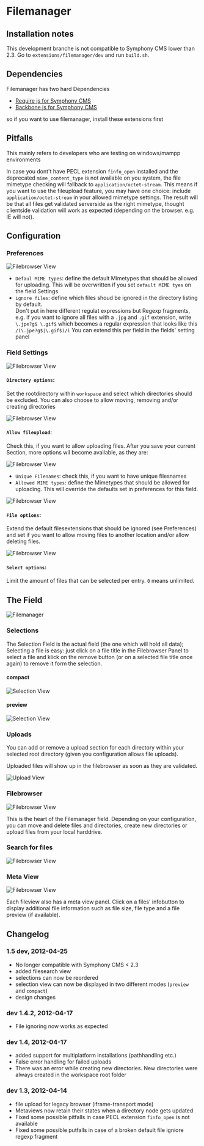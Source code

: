 # Filemanager

## Installation notes

This development branche is not compatible to Symphony CMS lower than 2.3.
Go to `extensions/filemanager/dev` and run `build.sh`.

## Dependencies

Filemanager has two hard Dependencies
- [Require js for Symphony CMS][1]
- [Backbone js for Symphony CMS][2]

so if you want to use filemanager, install these extensions first

## Pitfalls 

This mainly refers to developers who are testing on windows/mampp environments

In case you dont't have PECL extension `finfo_open` installed and the
deprecated `mime_content_type` is not available on you system, the file
mimetype checking will fallback to `application/octet-stream`. 
This means if you want to use the fileupload feature, you may have one choice: 
include `application/octet-stream` in your allowed mimetype settings. The
result will be that all files get validated serverside as the right mimetype, thought clientside validation will work as expected (depending on the browser. e.g. IE will not).

## Configuration 

### Preferences

![Filebrowser View](http://dev.thomas-appel.com/symphony/assets/sym_fm_preferences.png)

- `Defaul MIME types`: define the default Mimetypes that should be allowed for
  uploading. This will be overwritten if you set `default MIME tyes` on the
field Settings
- `ignore files`: define which files shoud be ignored in the directory listing by default.  
  Don't put in here different regulat expressions but Regexp fragments, e.g. if
you want to ignore all files with a `.jpg` and  `.gif` extension, write
`\.jpe?g$ \.gif$` which becomes a regular expression that looks like this `/(\.jpe?g$|\.gif$)/i`
  You can extend this per field in the fields' setting panel 

### Field Settings

![Filebrowser View](http://dev.thomas-appel.com/symphony/assets/sym_fm_1_settings_diroptions.png)

#### `Directory options`: 

Set the rootdirectory within `workspace` and select which directories should be excluded. You can also choose to allow
moving, removing and/or creating directories

![Filebrowser View](http://dev.thomas-appel.com/symphony/assets/sym_fm_1_settings_fileuoload_a.png)

#### `Allow fileupload`:

Check this, if you want to allow uploading files. After you save your current
Section, more options wil become available, as they are: 

![Filebrowser View](http://dev.thomas-appel.com/symphony/assets/sym_fm_1_settings_fileuoload_b.png)

- `Unique Filenames`: check this, if you want to have unique filesnames
- `Allowed MIME types`: define the Mimetypes that should be allowed for
  uploading. This will override the defaults set in preferences for this field.

![Filebrowser View](http://dev.thomas-appel.com/symphony/assets/sym_fm_1_settings_fileoptions.png)

#### `File options`:

Extend the default filesextensions that should be ignored (see Preferences) and
set if you want to allow moving files to another location and/or allow deleting
files.

![Filebrowser View](http://dev.thomas-appel.com/symphony/assets/sym_fm_1_settings_fselectoptions.png)

#### `Select options`:

Limit the amount of files that can be selected per entry. `0` means unlimited.

## The Field

![Filemanager](http://dev.thomas-appel.com/symphony/assets/sym_fm_1_filemanager.png)

### Selections

The Selection Field is the actual field (the one which will hold all data);
Selecting a file is easy: just click on a file title in the Filebrowser Panel
to select a file and klick on the remove button (or on a selected file title
once again) to remove it form the selection.

#### compact

![Selection View](http://dev.thomas-appel.com/symphony/assets/sym_fm_1_selection_compact.png)

#### preview

![Selection View](http://dev.thomas-appel.com/symphony/assets/sym_fm_1_selection_preview.png)

### Uploads

You can add or remove a upload section for each directory within your selected
root directory (given you configuration allows file uploads).


Uploaded files will show up in the filebrowser as soon as they are validated.

![Upload View](http://dev.thomas-appel.com/symphony/assets/sym_fm_1_upload.png)

### Filebrowser

![Filebrowser View](http://dev.thomas-appel.com/symphony/assets/sym_fm_1_filebrowser.png)

This is the heart of the Filemanager field. Depending on your configuration, you
can move and delete files and directories, create new directories or upload
files from your local harddrive. 

### Search for files

![Filebrowser View](http://dev.thomas-appel.com/symphony/assets/sym_fm_1_filesearch.png)

### Meta View

![Filebrowser View](http://dev.thomas-appel.com/symphony/assets/sym_fm_1_filebrowser_meta.png)

Each fileview also has a meta view panel. Click on a files' infobutton to
display additional file information such as file size, file type and a file
preview (if available).

## Changelog

### 1.5 dev, 2012-04-25

- No longer compatible with Symphony CMS < 2.3
- added filesearch view 
- selections can now be reordered
- selection view can now be displayed in two different modes (`preview` and `compact`)  
- design changes

### dev 1.4.2, 2012-04-17

- File ignoring now works as expected

### dev 1.4, 2012-04-17

- added support for multiplatform installations (pathhandling etc.)
- False error handling for failed uploads
- There was an error while creating new directories. New directories were always created in the workspace root folder

### dev 1.3, 2012-04-14

- file upload for legacy browser (iframe-transport mode)
- Metaviews now retain their states when a directory node gets updated
- Fixed some possible pitfalls in case PECL extension `finfo_open` is not available
- Fixed some possible putfalls in case of a broken default file igniore regexp fragment			
   

[1]: https://github.com/iwyg/sym_requirejs
[2]: https://github.com/iwyg/sym_backbonejs
